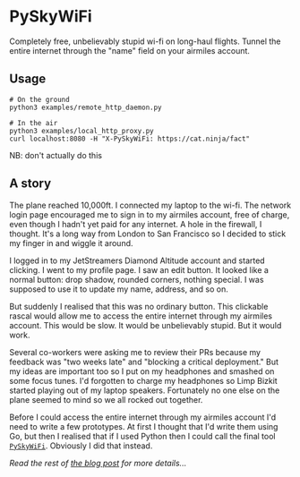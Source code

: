 # PySkyWiFi

Completely free, unbelievably stupid wi-fi on long-haul flights. Tunnel the entire internet through the "name" field on your airmiles account.

## Usage

```
# On the ground
python3 examples/remote_http_daemon.py

# In the air
python3 examples/local_http_proxy.py
curl localhost:8080 -H "X-PySkyWiFi: https://cat.ninja/fact"
```

NB: don't actually do this

## A story

The plane reached 10,000ft. I connected my laptop to the wi-fi. The network login page encouraged me to sign in to my airmiles account, free of charge, even though I hadn't yet paid for any internet. A hole in the firewall, I thought. It's a long way from London to San Francisco so I decided to stick my finger in and wiggle it around.

I logged in to my JetStreamers Diamond Altitude account and started clicking. I went to my profile page. I saw an edit button. It looked like a normal button: drop shadow, rounded corners, nothing special. I was supposed to use it to update my name, address, and so on.

But suddenly I realised that this was no ordinary button. This clickable rascal would allow me to access the entire internet through my airmiles account. This would be slow. It would be unbelievably stupid. But it would work.

Several co-workers were asking me to review their PRs because my feedback was "two weeks late" and "blocking a critical deployment." But my ideas are important too so I put on my headphones and smashed on some focus tunes. I'd forgotten to charge my headphones so Limp Bizkit started playing out of my laptop speakers. Fortunately no one else on the plane seemed to mind so we all rocked out together.

Before I could access the entire internet through my airmiles account I'd need to write a few prototypes. At first I thought that I'd write them using Go, but then I realised that if I used Python then I could call the final tool [`PySkyWiFi`](https://github.com/robert/PySkyWiFi). Obviously I did that instead.

*Read the rest of [the blog post](https://robertheaton.com/pyskywifi) for more details...*